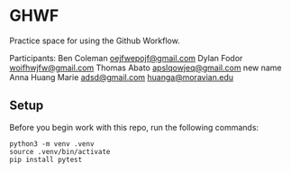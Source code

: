 
# GHWF

Practice space for using the Github Workflow.

Participants:
Ben Coleman oejfwepojf@gmail.com
Dylan Fodor woifhwjfw@gmail.com
Thomas Abato apslqowjeq@gmail.com
new name
Anna Huang
Marie adsd@gmail.com
huanga@moravian.edu 

## Setup

Before you begin work with this repo, run the following commands:

```
python3 -m venv .venv
source .venv/bin/activate
pip install pytest
```

